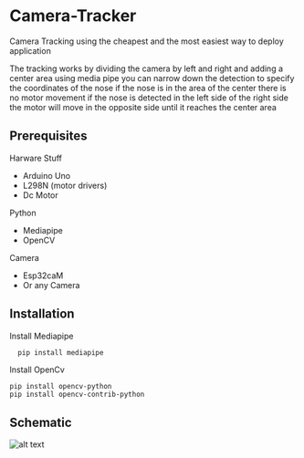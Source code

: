 
# Camera-Tracker

Camera Tracking using the cheapest and the most easiest way to deploy application

The tracking works by dividing the camera by left and right and adding a center area
using media pipe you can narrow down the detection to specify the coordinates of the nose
if the nose is in the area of the center there is no motor movement 
if the nose is detected in the left side of the right side 
the motor will move in the opposite side until it reaches the center area



## Prerequisites
Harware Stuff
- Arduino Uno
- L298N (motor drivers)
- Dc Motor

Python
- Mediapipe
- OpenCV

Camera
- Esp32caM
- Or any Camera


## Installation

Install Mediapipe

```bash
  pip install mediapipe
```
Install OpenCv
```
pip install opencv-python
pip install opencv-contrib-python
```
## Schematic
![alt text](https://hackster.imgix.net/uploads/attachments/1160823/power_2_1_Rj5cILE90T.png?auto=compress%2Cformat&w=680&h=510&fit=max)

